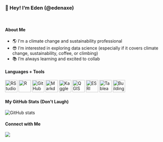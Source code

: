 ### 👋 Hey! I’m Eden (@edenaxe)

<br/>

#### About Me
- 🌎 I'm a climate change and sustainability professional 
- 😎 I’m interested in exploring data science (especially if it covers climate change, sustainability, coffee, or climbing) 
- 📚 I’m always learning and excited to collab

#### Languages + Tools

[<img title="RStudio" height=40 src="https://cdn.jsdelivr.net/gh/devicons/devicon/icons/rstudio/rstudio-original.svg"/>](https://www.rstudio.com/)
[<img title="R" height=40 src="https://cdn.jsdelivr.net/gh/devicons/devicon/icons/r/r-original.svg"/>](https://www.r-project.org/)
[<img title="GitHub" height=40 src="https://cdn.jsdelivr.net/gh/devicons/devicon/icons/github/github-original.svg"/>](https://github.com/)
[<img title="Markdown" height=40 src="https://cdn.jsdelivr.net/gh/devicons/devicon/icons/markdown/markdown-original.svg"/>](https://www.markdownguide.org/)
[<img title="Kaggle" height=40 src="https://cdn.jsdelivr.net/gh/devicons/devicon/icons/kaggle/kaggle-original.svg"/>](https://www.kaggle.com/)
[<img title="QGIS" height=40 src="https://upload.wikimedia.org/wikipedia/commons/thumb/9/91/QGIS_logo_new.svg/1200px-QGIS_logo_new.svg.png"/>](https://www.qgis.org/en/site/)
[<img title="ESRI ArcGIS" height=40 src="https://www.esri.com/content/esri-sites/en-us/arcgis/products/arcgis-pro/buy/_jcr_content/par/grid_container_copy_/gc-par/columnsystem/wpar/image.coreimg.90.584.png/1659975693670/arcgis-pro.png.png"/>](https://www.esri.com/en-us/arcgis/about-arcgis/overview)
[<img title="Tableau" height=40 src="https://cdn.worldvectorlogo.com/logos/tableau-software.svg"/>](https://www.tableau.com/)
[<img title="Building Transperancy EC3" height=40 src="https://buildingtransparency.org/assets/svg/ec3.svg"/>](https://buildingtransparency.org/ec3)

#### My GitHub Stats (Don't Laugh)

![GitHub stats](https://github-readme-stats.vercel.app/api?username=edenaxe&show_icons=true&theme=tokyonight)

#### Connect with Me  
[![](https://img.shields.io/badge/linkedin-%230077B5.svg?style=for-the-badge&logo=linkedin)](https://www.linkedin.com/in/edenaxelrad/)

<br/>

<!---
edenaxe/edenaxe is a ✨ special ✨ repository because its `README.md` (this file) appears on your GitHub profile.
You can click the Preview link to take a look at your changes.
--->
